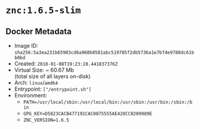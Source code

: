 # `znc:1.6.5-slim`

## Docker Metadata

- Image ID: `sha256:5a3ea231b65903cd6a968b0581abc519785f2db5736a1e7b74e9788dc61bb0bd`
- Created: `2018-01-08T19:23:28.441837376Z`
- Virtual Size: ~ 60.67 Mb  
  (total size of all layers on-disk)
- Arch: `linux`/`amd64`
- Entrypoint: `["/entrypoint.sh"]`
- Environment:
  - `PATH=/usr/local/sbin:/usr/local/bin:/usr/sbin:/usr/bin:/sbin:/bin`
  - `GPG_KEY=D5823CACB477191CAC0075555AE420CC0209989E`
  - `ZNC_VERSION=1.6.5`
